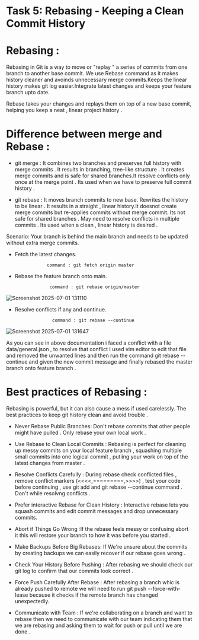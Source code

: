 # Task 5: Rebasing - Keeping a Clean Commit History

# Rebasing : 

Rebasing in Git is a way to move or "replay " a series of commits from one branch to another base commit. 
We use Rebase command as it makes history cleaner and avoinds unnecessary merge commits.Keeps the linear history makes git log easier.Integrate latest changes and keeps your feature branch upto date. 

Rebase takes your changes and replays them on top of a new base commit, helping you keep a neat , linear project history . 

# Difference between merge and Rebase :

- git merge : It combines two branches and preserves full history with merge commits . It results in branching, tree-like structure . It creates merge commits and is safe for shared branches.It resolve conflicts only once at the merge point . Its used when we have to preserve full commit history . 

- git rebase : It moves branch commits to new base. Rewrites the history to be linear . It results in a straight , linear history.It doesnot create merge commits but re-applies commits without merge commit. Its not safe for shared branches . May need to resolve conflicts in multiple commits . Its used when a clean , linear history is desired . 

Scenario: Your branch is behind the main branch and needs to be updated without extra merge commits.

- Fetch the latest changes.
                  
                  command : git fetch origin master 

- Rebase the feature branch onto main.

                   command : git rebase origin/master

![Screenshot 2025-07-01 131110](https://github.com/user-attachments/assets/d82341b0-fc63-4944-8627-eae3b049d842)

- Resolve conflicts  if any and continue.
 
                    command : git rebase --continue 
![Screenshot 2025-07-01 131647](https://github.com/user-attachments/assets/6564bbf9-33d7-4832-9836-246598925042)


As you can see in above documentation i faced a conflict with a file data/general.json , to resolve that conflict I used vim editor to edit that file and removed the unwanted lines and then run the command git rebase --continue and given the new commit message and finally rebased the master branch onto feature branch .           

# Best practices of Rebasing : 

Rebasing is powerful, but it can also cause a mess if used carelessly. The best practices to keep git history clean and avoid trouble .

- Never Rebase Public Branches: Don't rebase commits that other people might have pulled . Only rebase your own local work . 

- Use Rebase to Clean Local Commits : Rebasing is perfect for cleaning up messy commits on your local feature branch , squashing multiple small commits into one logical commit , putiing your work on top of the latest changes from master . 

- Resolve Conflicts Carefully : During rebase check conflicted files , remove conflict markers (<<<<,=========,>>>>) , test your code before continuing , use git add and git rebase --continue command . Don't while resolvng conflicts . 

- Prefer interactive Rebase for Clean History : Interactive rebase lets you squash commits and edit commit messages and drop unnecessary commits. 

- Abort if Things Go Wrong :If the rebase feels messy or confusing abort it this will restore your branch to how it was before you started . 

- Make Backups Before Big Rebases: If We're unsure about the commits by creating backups we can easily recover if our rebase goes wrong . 

- Check Your History Before Pushing : After rebasing we should check our git log to confirm that our commits look correct . 

- Force Push Carefully After Rebase : After rebasing a branch whic is already pushed to remote we will need to run git push --force-with-lease because it checks if the remote branch has changed unexpectedly. 

- Communicate with Team : If we're collaborating on a branch and want to rebase then we need to communicate with our team indicating them that we are rebasing and asking them to wait for push or pull until we are done . 

